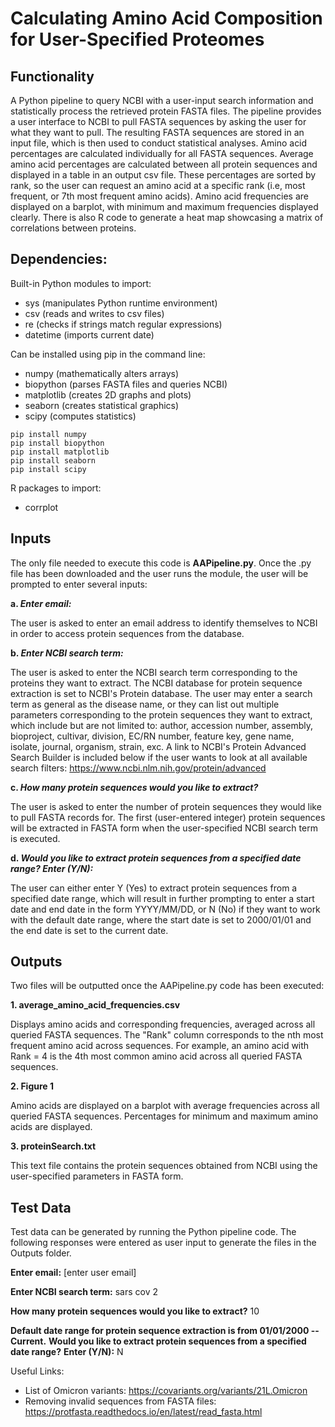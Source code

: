# Calculating Amino Acid Composition for User-Specified Proteomes 

## Functionality
A Python pipeline to query NCBI with a user-input search information and statistically process the retrieved protein FASTA files. The pipeline provides a user interface to NCBI to pull FASTA sequences by asking the user for what they want to pull. The resulting FASTA sequences are stored in an input file, which is then used to conduct statistical analyses. Amino acid percentages are calculated individually for all FASTA sequences. Average amino acid percentages are calculated between all protein sequences and displayed in a table in an output csv file. These percentages are sorted by rank, so the user can request an amino acid at a specific rank (i.e, most frequent, or 7th most frequent amino acids). Amino acid frequencies are displayed on a barplot, with minimum and maximum frequencies displayed clearly. There is also R code to generate a heat map showcasing a matrix of correlations between proteins.


## Dependencies: 
Built-in Python modules to import:

- sys (manipulates Python runtime environment)
- csv (reads and writes to csv files)
- re (checks if strings match regular expressions)
- datetime (imports current date)

Can be installed using pip in the command line:

- numpy (mathematically alters arrays)
- biopython (parses FASTA files and queries NCBI)
- matplotlib (creates 2D graphs and plots)
- seaborn (creates statistical graphics)
- scipy (computes statistics)

```
pip install numpy
pip install biopython
pip install matplotlib
pip install seaborn
pip install scipy
```

R packages to import:

- corrplot


## Inputs
The only file needed to execute this code is **AAPipeline.py**. Once the .py file has been downloaded and the user runs the module, the user will be prompted to enter several inputs:

**a.  _Enter email:_**

The user is asked to enter an email address to identify themselves to NCBI in order to access protein sequences from the database.
  
**b.  _Enter NCBI search term:_**

The user is asked to enter the NCBI search term corresponding to the proteins they want to extract. The NCBI database for protein sequence extraction is set to NCBI's Protein database. The user may enter a search term as general as the disease name, or they can list out multiple parameters corresponding to the protein sequences they want to extract, which include but are not limited to: author, accession number, assembly, bioproject, cultivar, division, EC/RN number, feature key, gene name, isolate, journal, organism, strain, exc. A link to NCBI's Protein Advanced Search Builder is included below if the user wants to look at all available search filters:
      https://www.ncbi.nlm.nih.gov/protein/advanced
 
 **c.  _How many protein sequences would you like to extract?_**

The user is asked to enter the number of protein sequences they would like to pull FASTA records for. The first (user-entered integer)  protein sequences will be extracted in FASTA form when the user-specified NCBI search term is executed. 
  
**d.  _Would you like to extract protein sequences from a specified date range? Enter (Y/N):_**

The user can either enter Y (Yes) to extract protein sequences from a specified date range, which will result in further prompting to enter a start date and end date in the form YYYY/MM/DD, or N (No) if they want to work with the default date range, where the start date is set to 2000/01/01 and the end date is set to the current date.


## Outputs
Two files will be outputted once the AAPipeline.py code has been executed:

**1. average_amino_acid_frequencies.csv**

Displays amino acids and corresponding frequencies, averaged across all queried FASTA sequences. The "Rank" column corresponds to the nth most frequent amino acid across sequences. For example, an amino acid with Rank = 4 is the 4th most common amino acid across all queried FASTA sequences.

**2. Figure 1**

Amino acids are displayed on a barplot with average frequencies across all queried FASTA sequences. Percentages for minimum and maximum amino acids are displayed.

**3. proteinSearch.txt**

This text file contains the protein sequences obtained from NCBI using the user-specified parameters in FASTA form. 


## Test Data

Test data can be generated by running the Python pipeline code. The following responses were entered as user input to generate the files in the Outputs folder.

__Enter email:__ [enter user email]

__Enter NCBI search term:__ sars cov 2

__How many protein sequences would you like to extract?__ 10

__Default date range for protein sequence extraction is from 01/01/2000 -- Current.__
__Would you like to extract protein sequences from a specified date range?__
__Enter (Y/N):__ N

Useful Links:
- List of Omicron variants: https://covariants.org/variants/21L.Omicron
- Removing invalid sequences from FASTA files: https://protfasta.readthedocs.io/en/latest/read_fasta.html
